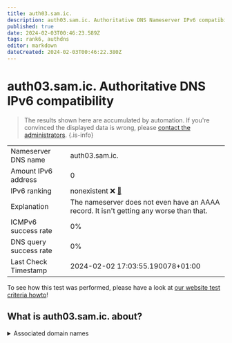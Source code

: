 ```yaml
---
title: auth03.sam.ic.
description: auth03.sam.ic. Authoritative DNS Nameserver IPv6 compatibility
published: true
date: 2024-02-03T00:46:23.589Z
tags: rank6, authdns
editor: markdown
dateCreated: 2024-02-03T00:46:22.380Z
---
```


# auth03.sam.ic. Authoritative DNS IPv6 compatibility

> The results shown here are accumulated by automation. If you're convinced the displayed data is wrong, please [contact the administrators](/howto/chat). 
{.is-info}




|   |   |
| - | - |
| Nameserver DNS name | auth03.sam.ic.
| Amount IPv6 address | 0
| IPv6 ranking | nonexistent :x: [🔗](/howto/ranking) |
| Explanation | The nameserver does not even have an AAAA record. It isn't getting any worse than that. |
| ICMPv6 success rate | 0%|
| DNS query success rate | 0% |
| Last Check Timestamp | 2024-02-02 17:03:55.190078+01:00 |

To see how this test was performed, please have a look at [our website test criteria howto](/howto/testcriteria/authdns)!


## What is auth03.sam.ic. about?






<details>
<summary>Associated domain names</summary>

www.samsung.com

</details>
